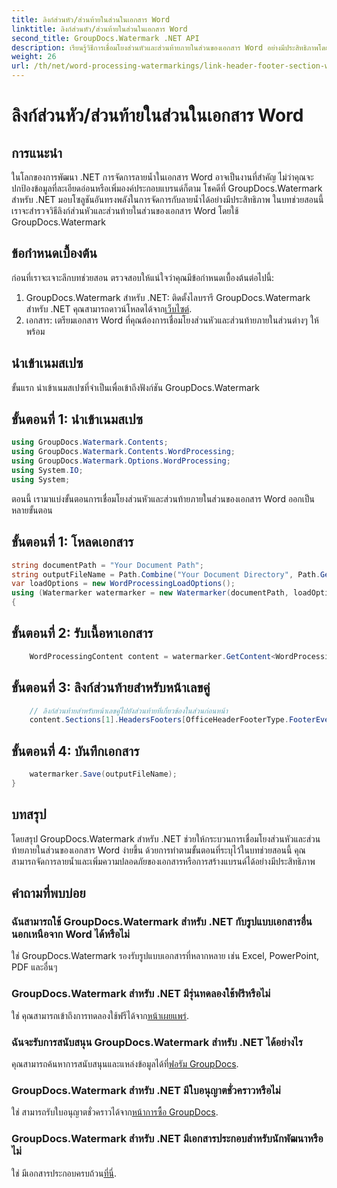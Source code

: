 ```yaml
---
title: ลิงก์ส่วนหัว/ส่วนท้ายในส่วนในเอกสาร Word
linktitle: ลิงก์ส่วนหัว/ส่วนท้ายในส่วนในเอกสาร Word
second_title: GroupDocs.Watermark .NET API
description: เรียนรู้วิธีการเชื่อมโยงส่วนหัวและส่วนท้ายภายในส่วนของเอกสาร Word อย่างมีประสิทธิภาพโดยใช้ GroupDocs.Watermark สำหรับ .NET การจัดการเอกสารและการรักษาความปลอดภัย
weight: 26
url: /th/net/word-processing-watermarkings/link-header-footer-section-word-docs/
---
```


# ลิงก์ส่วนหัว/ส่วนท้ายในส่วนในเอกสาร Word

## การแนะนำ
ในโลกของการพัฒนา .NET การจัดการลายน้ำในเอกสาร Word อาจเป็นงานที่สำคัญ ไม่ว่าคุณจะปกป้องข้อมูลที่ละเอียดอ่อนหรือเพิ่มองค์ประกอบแบรนด์ก็ตาม โชคดีที่ GroupDocs.Watermark สำหรับ .NET มอบโซลูชันอันทรงพลังในการจัดการกับลายน้ำได้อย่างมีประสิทธิภาพ ในบทช่วยสอนนี้ เราจะสำรวจวิธีลิงก์ส่วนหัวและส่วนท้ายในส่วนของเอกสาร Word โดยใช้ GroupDocs.Watermark
## ข้อกำหนดเบื้องต้น
ก่อนที่เราจะเจาะลึกบทช่วยสอน ตรวจสอบให้แน่ใจว่าคุณมีข้อกำหนดเบื้องต้นต่อไปนี้:
1. GroupDocs.Watermark สำหรับ .NET: ติดตั้งไลบรารี GroupDocs.Watermark สำหรับ .NET คุณสามารถดาวน์โหลดได้จาก[เว็บไซต์](https://releases.groupdocs.com/Watermark/net/).
2. เอกสาร: เตรียมเอกสาร Word ที่คุณต้องการเชื่อมโยงส่วนหัวและส่วนท้ายภายในส่วนต่างๆ ให้พร้อม

## นำเข้าเนมสเปซ
ขั้นแรก นำเข้าเนมสเปซที่จำเป็นเพื่อเข้าถึงฟังก์ชัน GroupDocs.Watermark
## ขั้นตอนที่ 1: นำเข้าเนมสเปซ
```csharp
using GroupDocs.Watermark.Contents;
using GroupDocs.Watermark.Contents.WordProcessing;
using GroupDocs.Watermark.Options.WordProcessing;
using System.IO;
using System;
```
ตอนนี้ เรามาแบ่งขั้นตอนการเชื่อมโยงส่วนหัวและส่วนท้ายภายในส่วนของเอกสาร Word ออกเป็นหลายขั้นตอน
## ขั้นตอนที่ 1: โหลดเอกสาร
```csharp
string documentPath = "Your Document Path";
string outputFileName = Path.Combine("Your Document Directory", Path.GetFileName(documentPath));
var loadOptions = new WordProcessingLoadOptions();
using (Watermarker watermarker = new Watermarker(documentPath, loadOptions))
{
```
## ขั้นตอนที่ 2: รับเนื้อหาเอกสาร
```csharp
    WordProcessingContent content = watermarker.GetContent<WordProcessingContent>();
```
## ขั้นตอนที่ 3: ลิงก์ส่วนท้ายสำหรับหน้าเลขคู่
```csharp
    // ลิงก์ส่วนท้ายสำหรับหน้าเลขคู่ไปยังส่วนท้ายที่เกี่ยวข้องในส่วนก่อนหน้า
    content.Sections[1].HeadersFooters[OfficeHeaderFooterType.FooterEven].IsLinkedToPrevious = true;
```
## ขั้นตอนที่ 4: บันทึกเอกสาร
```csharp
    watermarker.Save(outputFileName);
}
```

## บทสรุป
โดยสรุป GroupDocs.Watermark สำหรับ .NET ช่วยให้กระบวนการเชื่อมโยงส่วนหัวและส่วนท้ายภายในส่วนของเอกสาร Word ง่ายขึ้น ด้วยการทำตามขั้นตอนที่ระบุไว้ในบทช่วยสอนนี้ คุณสามารถจัดการลายน้ำและเพิ่มความปลอดภัยของเอกสารหรือการสร้างแบรนด์ได้อย่างมีประสิทธิภาพ
## คำถามที่พบบ่อย
### ฉันสามารถใช้ GroupDocs.Watermark สำหรับ .NET กับรูปแบบเอกสารอื่นนอกเหนือจาก Word ได้หรือไม่
ใช่ GroupDocs.Watermark รองรับรูปแบบเอกสารที่หลากหลาย เช่น Excel, PowerPoint, PDF และอื่นๆ
### GroupDocs.Watermark สำหรับ .NET มีรุ่นทดลองใช้ฟรีหรือไม่
ใช่ คุณสามารถเข้าถึงการทดลองใช้ฟรีได้จาก[หน้าเผยแพร่](https://releases.groupdocs.com/).
### ฉันจะรับการสนับสนุน GroupDocs.Watermark สำหรับ .NET ได้อย่างไร
 คุณสามารถค้นหาการสนับสนุนและแหล่งข้อมูลได้ที่[ฟอรัม GroupDocs](https://forum.groupdocs.com/c/watermark/19).
### GroupDocs.Watermark สำหรับ .NET มีใบอนุญาตชั่วคราวหรือไม่
 ใช่ สามารถรับใบอนุญาตชั่วคราวได้จาก[หน้าการซื้อ GroupDocs](https://purchase.groupdocs.com/temporary-license/).
### GroupDocs.Watermark สำหรับ .NET มีเอกสารประกอบสำหรับนักพัฒนาหรือไม่
 ใช่ มีเอกสารประกอบครบถ้วน[ที่นี่](https://tutorials.groupdocs.com/Watermark/net/).